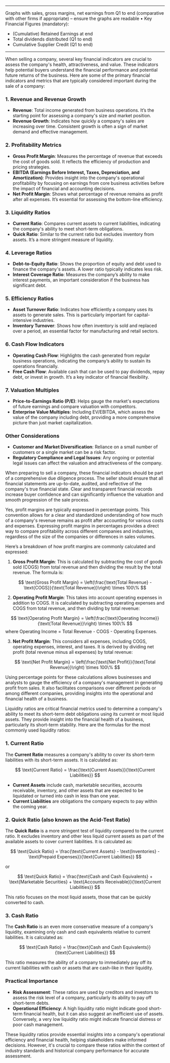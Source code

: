 
---

Graphs with sales, gross margins, net earnings
from Q1 to end (comparative with other firms if
appropriate) – ensure the graphs are readable
• Key Financial Figures (mandatory):
- (Cumulative) Retained Earnings at end
- Total dividends distributed (Q1 to end)
- Cumulative Supplier Credit (Q1 to end)

---


When selling a company, several key financial indicators are crucial to assess the company's health, attractiveness, and value. These indicators help potential buyers understand the financial performance and potential future returns of the business. Here are some of the primary financial indicators and metrics that are typically considered important during the sale of a company:

### 1. **Revenue and Revenue Growth**
- **Revenue**: Total income generated from business operations. It’s the starting point for assessing a company's size and market position.
- **Revenue Growth**: Indicates how quickly a company's sales are increasing over time. Consistent growth is often a sign of market demand and effective management.

### 2. **Profitability Metrics**
- **Gross Profit Margin**: Measures the percentage of revenue that exceeds the cost of goods sold. It reflects the efficiency of production and pricing strategies.
- **EBITDA (Earnings Before Interest, Taxes, Depreciation, and Amortization)**: Provides insight into the company's operational profitability by focusing on earnings from core business activities before the impact of financial and accounting decisions.
- **Net Profit Margin**: Shows what percentage of revenue remains as profit after all expenses. It’s essential for assessing the bottom-line efficiency.

### 3. **Liquidity Ratios**
- **Current Ratio**: Compares current assets to current liabilities, indicating the company's ability to meet short-term obligations.
- **Quick Ratio**: Similar to the current ratio but excludes inventory from assets. It’s a more stringent measure of liquidity.

### 4. **Leverage Ratios**
- **Debt-to-Equity Ratio**: Shows the proportion of equity and debt used to finance the company's assets. A lower ratio typically indicates less risk.
- **Interest Coverage Ratio**: Measures the company’s ability to make interest payments, an important consideration if the business has significant debt.

### 5. **Efficiency Ratios**
- **Asset Turnover Ratio**: Indicates how efficiently a company uses its assets to generate sales. This is particularly important for capital-intensive industries.
- **Inventory Turnover**: Shows how often inventory is sold and replaced over a period, an essential factor for manufacturing and retail sectors.

### 6. **Cash Flow Indicators**
- **Operating Cash Flow**: Highlights the cash generated from regular business operations, indicating the company’s ability to sustain its operations financially.
- **Free Cash Flow**: Available cash that can be used to pay dividends, repay debt, or invest in growth. It’s a key indicator of financial flexibility.

### 7. **Valuation Multiples**
- **Price-to-Earnings Ratio (P/E)**: Helps gauge the market's expectations of future earnings and compare valuation with competitors.
- **Enterprise Value Multiples**: Including EV/EBITDA, which assess the value of the company including debt, providing a more comprehensive picture than just market capitalization.

### Other Considerations
- **Customer and Market Diversification**: Reliance on a small number of customers or a single market can be a risk factor.
- **Regulatory Compliance and Legal Issues**: Any ongoing or potential legal issues can affect the valuation and attractiveness of the company.

When preparing to sell a company, these financial indicators should be part of a comprehensive due diligence process. The seller should ensure that all financial statements are up-to-date, audited, and reflective of the company's true financial state. Clear and transparent financial records increase buyer confidence and can significantly influence the valuation and smooth progression of the sale process.

Yes, profit margins are typically expressed in percentage points. This convention allows for a clear and standardized understanding of how much of a company's revenue remains as profit after accounting for various costs and expenses. Expressing profit margins in percentages provides a direct way to compare profitability across different companies and industries, regardless of the size of the companies or differences in sales volumes.

Here’s a breakdown of how profit margins are commonly calculated and expressed:

1. **Gross Profit Margin**: This is calculated by subtracting the cost of goods sold (COGS) from total revenue and then dividing the result by the total revenue. The formula is:

$$
\text{Gross Profit Margin} = \left(\frac{\text{Total Revenue} - \text{COGS}}{\text{Total Revenue}}\right) \times 100\%
$$

2. **Operating Profit Margin**: This takes into account operating expenses in addition to COGS. It is calculated by subtracting operating expenses and COGS from total revenue, and then dividing by total revenue:

$$
\text{Operating Profit Margin} = \left(\frac{\text{Operating Income}}{\text{Total Revenue}}\right) \times 100\%
$$
   where Operating Income = Total Revenue - COGS - Operating Expenses.

3. **Net Profit Margin**: This considers all expenses, including COGS, operating expenses, interest, and taxes. It is derived by dividing net profit (total revenue minus all expenses) by total revenue:

$$
\text{Net Profit Margin} = \left(\frac{\text{Net Profit}}{\text{Total Revenue}}\right) \times 100\%
$$

Using percentage points for these calculations allows businesses and analysts to gauge the efficiency of a company's management in generating profit from sales. It also facilitates comparisons over different periods or among different companies, providing insights into the operational and financial health of a business.

Liquidity ratios are critical financial metrics used to determine a company's ability to meet its short-term debt obligations using its current or most liquid assets. They provide insight into the financial health of a business, particularly its short-term stability. Here are the formulas for the most commonly used liquidity ratios:

### 1. **Current Ratio**

The **Current Ratio** measures a company's ability to cover its short-term liabilities with its short-term assets. It is calculated as:

$$
\text{Current Ratio} = \frac{\text{Current Assets}}{\text{Current Liabilities}}
$$

- **Current Assets** include cash, marketable securities, accounts receivable, inventory, and other assets that are expected to be liquidated or turned into cash in less than one year.
- **Current Liabilities** are obligations the company expects to pay within the coming year.

### 2. **Quick Ratio** (also known as the **Acid-Test Ratio**)

The **Quick Ratio** is a more stringent test of liquidity compared to the current ratio. It excludes inventory and other less liquid current assets as part of the available assets to cover current liabilities. It is calculated as:

$$
\text{Quick Ratio} = \frac{\text{Current Assets} - \text{Inventories} - \text{Prepaid Expenses}}{\text{Current Liabilities}}
$$

or

$$
\text{Quick Ratio} = \frac{\text{Cash and Cash Equivalents} + \text{Marketable Securities} + \text{Accounts Receivable}}{\text{Current Liabilities}}
$$

This ratio focuses on the most liquid assets, those that can be quickly converted to cash.

### 3. **Cash Ratio**

The **Cash Ratio** is an even more conservative measure of a company's liquidity, examining only cash and cash equivalents relative to current liabilities. It is calculated as:

$$
\text{Cash Ratio} = \frac{\text{Cash and Cash Equivalents}}{\text{Current Liabilities}}
$$

This ratio measures the ability of a company to immediately pay off its current liabilities with cash or assets that are cash-like in their liquidity.

### Practical Importance

- **Risk Assessment**: These ratios are used by creditors and investors to assess the risk level of a company, particularly its ability to pay off short-term debts.
- **Operational Efficiency**: A high liquidity ratio might indicate good short-term financial health, but it can also suggest an inefficient use of assets. Conversely, a very low liquidity ratio might indicate financial distress or poor cash management.

These liquidity ratios provide essential insights into a company's operational efficiency and financial health, helping stakeholders make informed decisions. However, it's crucial to compare these ratios within the context of industry standards and historical company performance for accurate assessment.
